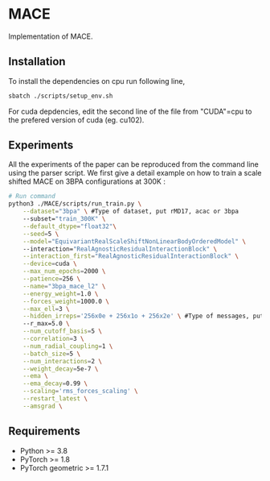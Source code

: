 # MACE

Implementation of MACE.

## Installation

To install the dependencies on cpu run following line,

```bash
sbatch ./scripts/setup_env.sh
```
For cuda depdencies, edit the second line of the file from "CUDA"=cpu to the prefered version of cuda (eg. cu102).

## Experiments

All the experiments of the paper can be reproduced from the command line using the parser script. We first give a detail example on how to train a scale shifted MACE on 3BPA configurations at 300K :

```bash
# Run command
python3 ./MACE/scripts/run_train.py \
    --dataset="3bpa" \ #Type of dataset, put rMD17, acac or 3bpa
    --subset="train_300K" \
    --default_dtype="float32"\
    --seed=5 \
    --model="EquivariantRealScaleShiftNonLinearBodyOrderedModel" \ 
    --interaction="RealAgnosticResidualInteractionBlock" \
    --interaction_first="RealAgnosticResidualInteractionBlock" \
    --device=cuda \
    --max_num_epochs=2000 \
    --patience=256 \
    --name="3bpa_mace_l2" \
    --energy_weight=1.0 \
    --forces_weight=1000.0 \
    --max_ell=3 \
    --hidden_irreps='256x0e + 256x1o + 256x2e' \ #Type of messages, put 256x0e only for invariant MACE
    --r_max=5.0 \
    --num_cutoff_basis=5 \
    --correlation=3 \
    --num_radial_coupling=1 \
    --batch_size=5 \
    --num_interactions=2 \
    --weight_decay=5e-7 \
    --ema \
    --ema_decay=0.99 \
    --scaling='rms_forces_scaling' \
    --restart_latest \
    --amsgrad \
```

## Requirements

* Python >= 3.8
* PyTorch >= 1.8
* PyTorch geometric >= 1.7.1


